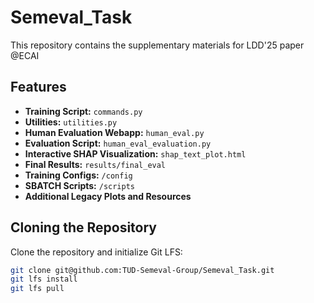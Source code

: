 # Semeval_Task

This repository contains the supplementary materials for LDD'25 paper @ECAI

## Features
- **Training Script:** `commands.py`
- **Utilities:** `utilities.py`
- **Human Evaluation Webapp:** `human_eval.py`
- **Evaluation Script:** `human_eval_evaluation.py`
- **Interactive SHAP Visualization:** `shap_text_plot.html`
- **Final Results:** `results/final_eval`
- **Training Configs:** `/config`
- **SBATCH Scripts:** `/scripts`
- **Additional Legacy Plots and Resources**

## Cloning the Repository

Clone the repository and initialize Git LFS:
```bash
git clone git@github.com:TUD-Semeval-Group/Semeval_Task.git
git lfs install
git lfs pull
```
